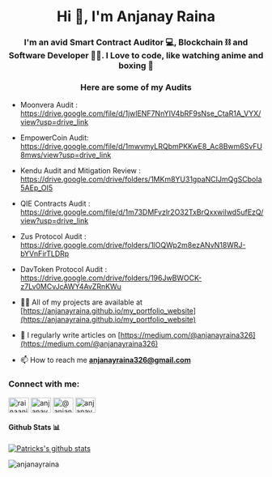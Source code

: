 <h1 align="center">Hi 👋, I'm Anjanay Raina</h1>
<h3 align="center">I'm an avid Smart Contract Auditor 💻, Blockchain ⛓️ and Software Developer 👨‍💻. I Love to code, like watching anime and boxing 🥊</h3>
<h3 align="center">Here are some of my Audits </h3>

- Moonvera Audit : https://drive.google.com/file/d/1jwlENF7NnYIV4bRF9sNse_CtaR1A_VYX/view?usp=drive_link
- EmpowerCoin Audit: https://drive.google.com/file/d/1mwvmyLRQbmPKKwE8_Ac8Bwm6SvFU8mws/view?usp=drive_link
- Kendu Audit and Mitigation Review : https://drive.google.com/drive/folders/1MKm8YU31gpaNCIJmQgSCboIa5AEp_OI5
- QIE Contracts Audit : https://drive.google.com/file/d/1m73DMFvzlr2O32TxBrQxxwiIwd5ufEzQ/view?usp=drive_link
- Zus Protocol Audit : https://drive.google.com/drive/folders/1lOQWp2m8ezANvN18WRJ-bYVnFirTLDRp
- DavToken Protocol Audit : https://drive.google.com/drive/folders/196JwBWOCK-z7Lv0MCvJcAWY4AvZRnKWu 

- 👨‍💻 All of my projects are available at [https://anjanayraina.github.io/my_portfolio_website](https://anjanayraina.github.io/my_portfolio_website)

- 📝 I regularly write articles on [https://medium.com/@anjanayraina326](https://medium.com/@anjanayraina326)

- 📫 How to reach me **anjanayraina326@gmail.com**
<h3 align="left">Connect with me:</h3>
<p align="left">
<a href="https://twitter.com/rainaanjan69745" target="blank"><img align="center" src="https://raw.githubusercontent.com/rahuldkjain/github-profile-readme-generator/master/src/images/icons/Social/twitter.svg" alt="rainaanjan69745" height="30" width="40" /></a>
<a href="https://linkedin.com/in/anjanay-raina-289716192/" target="blank"><img align="center" src="https://raw.githubusercontent.com/rahuldkjain/github-profile-readme-generator/master/src/images/icons/Social/linked-in-alt.svg" alt="anjanay-raina-289716192/" height="30" width="40" /></a>
<a href="https://medium.com/@anjanayraina326" target="blank"><img align="center" src="https://raw.githubusercontent.com/rahuldkjain/github-profile-readme-generator/master/src/images/icons/Social/medium.svg" alt="@anjanayraina326" height="30" width="40" /></a>
<a href="https://www.leetcode.com/anjanayraina/" target="blank"><img align="center" src="https://raw.githubusercontent.com/rahuldkjain/github-profile-readme-generator/master/src/images/icons/Social/leet-code.svg" alt="anjanayraina/" height="30" width="40" /></a>
</p>
    


#### Github Stats 📊

[![Patricks's github stats](https://github-readme-stats.vercel.app/api?username=anjanayraina)](https://github.com/anuraghazra/github-readme-stats)



<p><img align="left" src="https://github-readme-stats.vercel.app/api/top-langs?username=anjanayraina&show_icons=true&locale=en&layout=compact" alt="anjanayraina" /></p>




